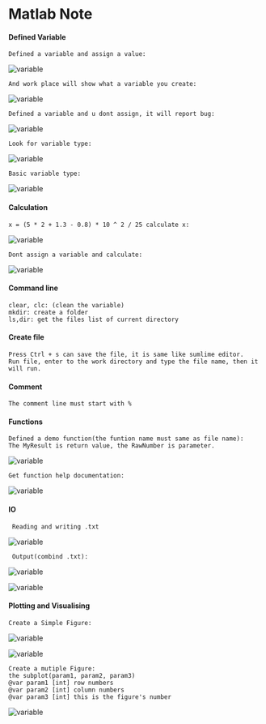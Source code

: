# Matlab Note

#### Defined Variable
	Defined a variable and assign a value:
![variable](src/weak1/var.jpg )
	
	And work place will show what a variable you create:

![variable](src/weak1/var1.jpg )

	Defined a variable and u dont assign, it will report bug:

![variable](src/weak1/var2.jpg )

	Look for variable type:

![variable](src/weak1/var3.jpg )

	Basic variable type:

![variable](src/weak1/var4.png )

#### Calculation
	x = (5 * 2 + 1.3 - 0.8) * 10 ^ 2 / 25 calculate x:

![variable](src/weak1/calc.jpg )

	Dont assign a variable and calculate:

![variable](src/weak1/calc1.jpg )

#### Command line
	clear, clc: (clean the variable)
	mkdir: create a folder
	ls,dir: get the files list of current directory

#### Create file
	Press Ctrl + s can save the file, it is same like sumlime editor.
	Run file, enter to the work directory and type the file name, then it will run.

#### Comment
	The comment line must start with %

#### Functions
	Defined a demo function(the funtion name must same as file name):
	The MyResult is return value, the RawNumber is parameter.
![variable](src/weak1/func.jpg )

	Get function help documentation:
![variable](src/weak1/func1.jpg )

#### IO
	 Reading and writing .txt
![variable](src/weak1/load.jpg )

	 Output(combind .txt):
![variable](src/weak1/output.jpg )

![variable](src/weak1/output1.png )

#### Plotting and Visualising
	Create a Simple Figure:

![variable](src/weak1/figure.png )

![variable](src/weak1/figure2.png )

	Create a mutiple Figure:
	the subplot(param1, param2, param3)
	@var param1 [int] row numbers
	@var param2 [int] column numbers
	@var param3 [int] this is the figure's number

![variable](src/weak1/figure3.png )